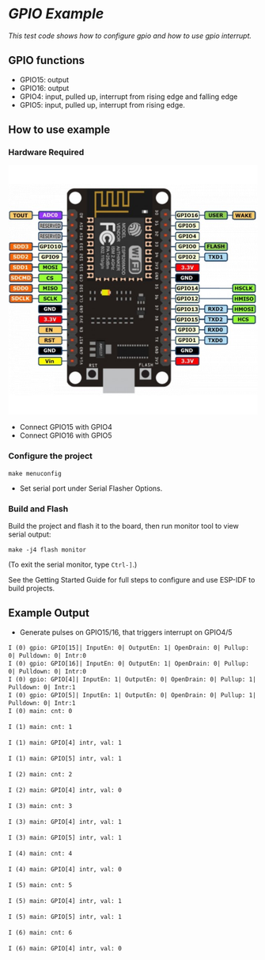 # _GPIO Example_

_This test code shows how to configure gpio and how to use gpio interrupt._

## GPIO functions

 * GPIO15: output
 * GPIO16: output
 * GPIO4:  input, pulled up, interrupt from rising edge and falling edge
 * GPIO5:  input, pulled up, interrupt from rising edge.  

## How to use example

### Hardware Required

![adc](NodeMCU8266.jpg)  

 * Connect GPIO15 with GPIO4
 * Connect GPIO16 with GPIO5

### Configure the project

```
make menuconfig
```

* Set serial port under Serial Flasher Options.


### Build and Flash

Build the project and flash it to the board, then run monitor tool to view serial output:

```
make -j4 flash monitor
```

(To exit the serial monitor, type ``Ctrl-]``.)

See the Getting Started Guide for full steps to configure and use ESP-IDF to build projects.

## Example Output  

 * Generate pulses on GPIO15/16, that triggers interrupt on GPIO4/5

```
I (0) gpio: GPIO[15]| InputEn: 0| OutputEn: 1| OpenDrain: 0| Pullup: 0| Pulldown: 0| Intr:0
I (0) gpio: GPIO[16]| InputEn: 0| OutputEn: 1| OpenDrain: 0| Pullup: 0| Pulldown: 0| Intr:0
I (0) gpio: GPIO[4]| InputEn: 1| OutputEn: 0| OpenDrain: 0| Pullup: 1| Pulldown: 0| Intr:1
I (0) gpio: GPIO[5]| InputEn: 1| OutputEn: 0| OpenDrain: 0| Pullup: 1| Pulldown: 0| Intr:1
I (0) main: cnt: 0

I (1) main: cnt: 1

I (1) main: GPIO[4] intr, val: 1

I (1) main: GPIO[5] intr, val: 1

I (2) main: cnt: 2

I (2) main: GPIO[4] intr, val: 0

I (3) main: cnt: 3

I (3) main: GPIO[4] intr, val: 1

I (3) main: GPIO[5] intr, val: 1

I (4) main: cnt: 4

I (4) main: GPIO[4] intr, val: 0

I (5) main: cnt: 5

I (5) main: GPIO[4] intr, val: 1

I (5) main: GPIO[5] intr, val: 1

I (6) main: cnt: 6

I (6) main: GPIO[4] intr, val: 0
```

